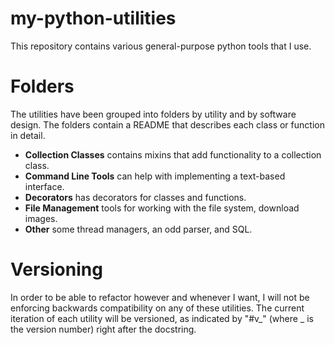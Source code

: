 # my-python-utilities

This repository contains various general-purpose python tools that I use.


# Folders

The utilities have been grouped into folders by utility and by software design.  The folders contain a README that describes each class or function in detail.

* __Collection Classes__ contains mixins that add functionality to a collection class.
* __Command Line Tools__ can help with implementing a text-based interface.
* __Decorators__ has decorators for classes and functions.
* __File Management__ tools for working with the file system, download images.
* __Other__ some thread managers, an odd parser, and SQL.


# Versioning

In order to be able to refactor however and whenever I want, I will not be enforcing backwards compatibility on any of these utilities.  The current iteration of each utility will be versioned, as indicated by "#v\_" (where \_ is the version number) right after the docstring.
